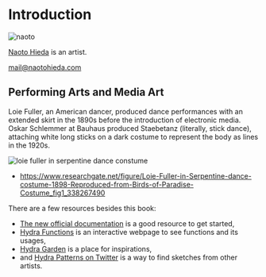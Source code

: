 Introduction
========

![naoto](https://cdn.glitch.com/964dd9af-184d-4113-bc98-3f979513236a%2F135304966_3971202952891460_6745895900970356651_o.jpg?v=1610641657001)

[Naoto Hieda](https://naotohieda.com/) is an artist.

mail@naotohieda.com


Performing Arts and Media Art
--------

Loie Fuller, an American dancer, produced dance performances with an extended skirt in the 1890s before the introduction of electronic media. Oskar Schlemmer at Bauhaus produced Staebetanz (literally, stick dance), attaching white long sticks on a dark costume to represent the body as lines in the 1920s.

![loie fuller in serpentine dance constume](https://cdn.glitch.global/c807e734-24f4-4e6f-851f-4db3577239b5/Loie-Fuller.png?v=1680522663489)
- https://www.researchgate.net/figure/Loie-Fuller-in-Serpentine-dance-costume-1898-Reproduced-from-Birds-of-Paradise-Costume_fig1_338267490



There are a few resources besides this book:

* [The new official documentation](https://hydra.ojack.xyz/docs/#/) is a good resource to get started,
* [Hydra Functions](https://hydra.ojack.xyz/functions/) is an interactive webpage to see functions and its usages,
* [Hydra Garden](https://hydra.ojack.xyz/garden/) is a place for inspirations,
* and [Hydra Patterns on Twitter](https://twitter.com/hydra_patterns) is a way to find sketches from other artists.
